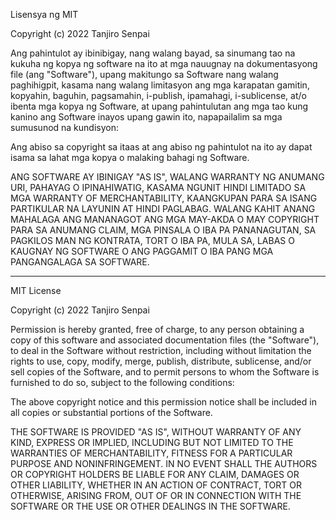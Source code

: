 Lisensya ng MIT

Copyright (c) 2022 Tanjiro Senpai

Ang pahintulot ay ibinibigay, nang walang bayad, sa sinumang tao na kukuha ng kopya
ng software na ito at mga nauugnay na dokumentasyong file (ang "Software"), upang makitungo
sa Software nang walang paghihigpit, kasama nang walang limitasyon ang mga karapatan
gamitin, kopyahin, baguhin, pagsamahin, i-publish, ipamahagi, i-sublicense, at/o ibenta
mga kopya ng Software, at upang pahintulutan ang mga tao kung kanino ang Software
inayos upang gawin ito, napapailalim sa mga sumusunod na kundisyon:

Ang abiso sa copyright sa itaas at ang abiso ng pahintulot na ito ay dapat isama sa lahat
mga kopya o malaking bahagi ng Software.

ANG SOFTWARE AY IBINIGAY "AS IS", WALANG WARRANTY NG ANUMANG URI, PAHAYAG O
IPINAHIWATIG, KASAMA NGUNIT HINDI LIMITADO SA MGA WARRANTY OF MERCHANTABILITY,
KAANGKUPAN PARA SA ISANG PARTIKULAR NA LAYUNIN AT HINDI PAGLABAG. WALANG KAHIT ANANG MAHALAGA ANG
MANANAGOT ANG MGA MAY-AKDA O MAY COPYRIGHT PARA SA ANUMANG CLAIM, MGA PINSALA O IBA PA
PANANAGUTAN, SA PAGKILOS MAN NG KONTRATA, TORT O IBA PA, MULA SA,
LABAS O KAUGNAY NG SOFTWARE O ANG PAGGAMIT O IBA PANG MGA PANGANGALAGA SA
SOFTWARE.

--------------------------------------------------------------------------------------------------------

MIT License

Copyright (c) 2022 Tanjiro Senpai

Permission is hereby granted, free of charge, to any person obtaining a copy
of this software and associated documentation files (the "Software"), to deal
in the Software without restriction, including without limitation the rights
to use, copy, modify, merge, publish, distribute, sublicense, and/or sell
copies of the Software, and to permit persons to whom the Software is
furnished to do so, subject to the following conditions:

The above copyright notice and this permission notice shall be included in all
copies or substantial portions of the Software.

THE SOFTWARE IS PROVIDED "AS IS", WITHOUT WARRANTY OF ANY KIND, EXPRESS OR
IMPLIED, INCLUDING BUT NOT LIMITED TO THE WARRANTIES OF MERCHANTABILITY,
FITNESS FOR A PARTICULAR PURPOSE AND NONINFRINGEMENT. IN NO EVENT SHALL THE
AUTHORS OR COPYRIGHT HOLDERS BE LIABLE FOR ANY CLAIM, DAMAGES OR OTHER
LIABILITY, WHETHER IN AN ACTION OF CONTRACT, TORT OR OTHERWISE, ARISING FROM,
OUT OF OR IN CONNECTION WITH THE SOFTWARE OR THE USE OR OTHER DEALINGS IN THE
SOFTWARE.